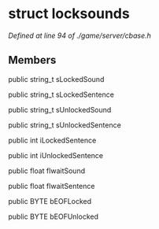 # struct locksounds

*Defined at line 94 of ./game/server/cbase.h*

## Members

public string_t sLockedSound

public string_t sLockedSentence

public string_t sUnlockedSound

public string_t sUnlockedSentence

public int iLockedSentence

public int iUnlockedSentence

public float flwaitSound

public float flwaitSentence

public BYTE bEOFLocked

public BYTE bEOFUnlocked



